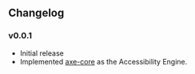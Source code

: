 ## Changelog

### v0.0.1

* Initial release
* Implemented [axe-core](https://github.com/dequelabs/axe-core) as the Accessibility Engine.
